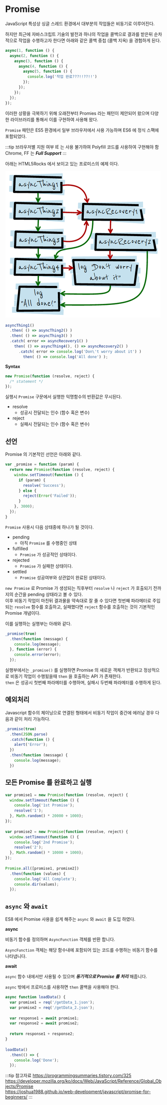 # Promise

JavaScript 특성상 싱글 스레드 환경에서 대부분의 작업들은 비동기로 이루어진다.

하지만 최근에 자바스크립트 기술의 발전과 하나의 작업을 콜백으로 결과를 받은뒤 순차적으로 작업을 수행하고자 한다면 아래와 같은 콜백 중첩 (콜백 지옥) 을 경험하게 된다.

```javascript
async(1, function () {
  async(2, function () {
    async(3, function () {
      async(4, function () {
        async(5, function () {
          console.log('작업 완료???!!??!!')
        });
      });
    });
  });
});
```

이러한 상황을 극복하기 위해 오래전부터 Promies 라는 패턴이 제안되어 왔으며 다양한 라이브러리를 통해서 이를 구현하여 사용해 왔다.

`Promise` 패턴은 ES5 환경에서 일부 브라우저에서 사용 가능하며 ES6 에 정식 스팩에 포함되었다.

:::tip 브라우저별 지원 여부
IE 는 사용 불가하여 Polyfill 코드를 사용하여 구현해야 함  
Chrome, FF 는 _**Full Support**_
:::

아래는 HTML5Rocks 에서 보이고 있는 프로미스의 예제 이다.

![프로미스 예시](/img/A039.png)

```javascript
asyncThing1()
  .then( () => asyncThing2() )
  .then( () => asyncThing3() )
  .catch( error => asyncRecovery1() )
    then( () => asyncThing4(), () => asyncRecovery2() )
      .catch( error => console.log('Don\'t worry about it') )
        then( () => console.log('All done') );
```

**Syntax**

```javascript
new Promise(function (resolve, reject) {
  /* statement */
});
```

실행시 `Promise` 구문에서 실행한 익명함수의 반환값은 무시된다.

* resolve
  * 성공시 전달되는 인수 (함수 혹은 변수)
* reject
  * 실패시 전달되는 인수 (함수 혹은 변수)

## 선언

Promise 의 기본적인 선언은 아래와 같다.

```javascript
var _promise = function (param) {
  return new Promise(function (resolve, reject) {
    window.setTimeout(function () {
      if (param) {
        resolve('Success');
      } else {
        reject(Error('Failed'));
      }
    }, 3000);
  });
}
```

`Promise` 사용시 다음 상태중에 하나가 될 것이다.

* pending
  * 아직 `Promise` 를 수행중인 상태
* fulfilled
  * `Promise` 가 성공적인 상태이다.
* rejected
  * `Promise` 가 실패한 상태이다.
* settled
  * `Promise` 성공여부와 상관없이 완료된 상태이다.

`new Promise` 로 Promise 가 생성되는 직후부터 `resolve` 나 `reject` 가 호출되기 전까지의 순간을 pending 상태라고 볼 수 있다.  
이후 비동기 작업이 마친뒤 결과물을 약속대로 잘 줄 수 있다면 첫번째 파라메터로 주입되는 `resolve` 함수를 호출하고, 실패했다면 `reject` 함수를 호출하는 것이 기본적인 Promise 개념이다.

이를 실행하는 실행부는 아래와 같다.

```javascript
_promise(true)
  .then(function (message) {
    console.log(message);
  }, function (error) {
    console.error(error);
  });
```

실행부에서는 `_promise()` 를 실행하면 Promise 의 새로운 객체가 반환되고 정상적으로 비동기 작업이 수행됬을때 `then` 을 호출하는 API 가 존재한다.  
`then` 은 성공시 첫번째 파라메터를 수행하며, 실패시 두번째 파라메터를 수행하게 된다.

## 예외처리

Javascript 함수의 체이닝으로 연결된 형태에서 비동기 작업이 중간에 에러날 경우 다음과 같이 처리 가능하다.

```javascript
_promise(true)
  .then(JSON.parse)
  .catch(function () {
    alert('Error');
  })
  .then(function (message) {
    console.log(message);
  })
```

## 모든 Promise 를 완료하고 실행

```javascript
var promise1 = new Promise(function (resolve, reject) {
  window.setTimeout(function () {
    console.log('1st Promise');
    resolve('1');
  }, Math.random() * 20000 + 1000);
});

var promise2 = new Promise(function (resolve, reject) {
  window.setTimeout(function () {
    console.log('2nd Promise');
    resolve('2');
  }, Math.random() * 10000 + 1000);
});

Promise.all([promise1, promise2])
  .then(function (values) {
    console.log('All Complete');
    console.dir(values);
  });
```

## `async` 와 `await`

ES8 에서 Promise 사용을 쉽게 해주는 `async` 와 `await` 을 도입 하였다.

**async**

비동기 함수를 정의하며 `AsyncFunction` 객체를 반환 합니다.

`AsyncFunction` 객체는 해당 함수내에 포함되어 있는 코드를 수행하는 비동기 함수를 나타냅니다.

**await**

`async` 함수 내에서만 사용될 수 있으며 _**동기적으로 Promise 를 처리**_ 해줍니다.

`async` 밖에서 프로미스를 사용하면 `then` 콜백을 사용해야 한다.

```javascript
async function loadData() {
  var promise1 = req('/getData_1.json');
  var promise2 = req('/getData_2.json');

  var response1 = await promise1;
  var response2 = await promise2;

  return response1 + response2;
}

loadData()
  .then(() => {
    console.log('Done');
  });
```

:::tip 참고자료
<https://programmingsummaries.tistory.com/325>  
<https://developer.mozilla.org/ko/docs/Web/JavaScript/Reference/Global_Objects/Promise>  
<https://joshua1988.github.io/web-development/javascript/promise-for-beginners/>
:::
